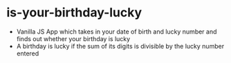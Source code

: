 # is-your-birthday-lucky

- Vanilla JS App which takes in your date of birth and lucky number and finds out whether your birthday is lucky
- A birthday is lucky if the sum of its digits is divisible by the lucky number entered
